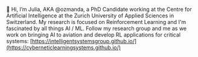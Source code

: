 👋 Hi, I’m Julia, AKA @ozmanda, a PhD Candidate working at the Centre for Artificial Intelligence at the Zurich University of Applied Sciences in Switzerland. My research is focused on Reinforcement Learning and I'm fascinated by all things AI / ML. Follow my research group and me as we work on bringing AI to aviation and develop RL applications for critical systems: [https://intelligentsystemsgroup.github.io/](https://cyberneticlearningsystems.github.io/)

<!---
ozmanda/ozmanda is a ✨ special ✨ repository because its `README.md` (this file) appears on your GitHub profile.
You can click the Preview link to take a look at your changes.
--->
